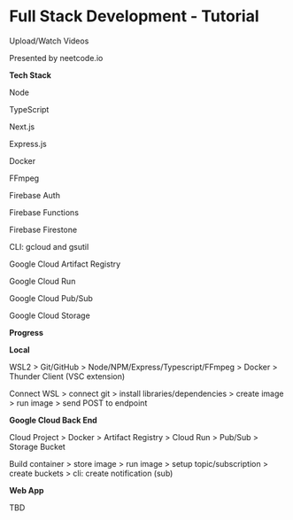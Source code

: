 # Full Stack Development - Tutorial
Upload/Watch Videos

Presented by neetcode.io

**Tech Stack**

Node

TypeScript

Next.js

Express.js

Docker

FFmpeg

Firebase Auth

Firebase Functions

Firebase Firestone

CLI: gcloud and gsutil

Google Cloud Artifact Registry

Google Cloud Run

Google Cloud Pub/Sub

Google Cloud Storage

**Progress**

**Local**

WSL2 > Git/GitHub > Node/NPM/Express/Typescript/FFmpeg > Docker > Thunder Client (VSC extension)

Connect WSL > connect git > install libraries/dependencies > create image > run image > send POST to endpoint

**Google Cloud Back End**

Cloud Project > Docker > Artifact Registry > Cloud Run > Pub/Sub > Storage Bucket

Build container > store image > run image > setup topic/subscription > create buckets > cli: create notification (sub)

**Web App**

TBD

